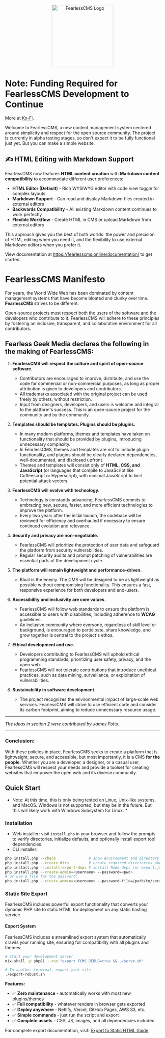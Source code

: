<p style="width: 100%; text-align:center">
<img src="https://3ofrpz7mhw.ufs.sh/f/9h8vN5CCYibJCfOnkrzL5RTenxN0PakwUA41YgmtJo8ZrK7C" alt="FearlessCMS Logo" style="width:200px"></img>
</p>

# Note: Funding Required for FearlessCMS Development to Continue 
More at <a href="https://ko-fi.com/post/Funding-Required-For-FearelessCMS-Development-To-C-D1D31IVNKP" target="_blank">Ko-Fi</a>.

Welcome to FearlessCMS, a new content management system centered around simplicity and respect for the open source community. The project is currently in alpha testing stages, so don't expect it to be fully functional just yet. But you can make a simple website.

## ✍️ HTML Editing with Markdown Support

FearlessCMS now features **HTML content creation** with **Markdown content compatibility** to accommodate different user preferences:

- **HTML Editor (Default)** - Rich WYSIWYG editor with code view toggle for complex layouts
- **Markdown Support** - Can read and display Markdown files created in external editors
- **Backwards Compatibility** - All existing Markdown content continues to work perfectly
- **Flexible Workflow** - Create HTML in CMS or upload Markdown from external editors

This approach gives you the best of both worlds: the power and precision of HTML editing when you need it, and the flexibility to use external Markdown editors when you prefer it.

View documentation at <a href="https://fearlesscms.online/documentation/" target="_blank">https://fearlesscms.online/documentation/</a> to get started.

# FearlessCMS Manifesto

For years, the World Wide Web has been dominated by content management systems that have become bloated and clunky over time. **FearlessCMS** strives to be different.

Open-source projects must respect both the users of the software and the developers who contribute to it. FearlessCMS will adhere to these principles by fostering an inclusive, transparent, and collaborative environment for all contributors.

## Fearless Geek Media declares the following in the making of FearlessCMS:

1. **FearlessCMS will respect the culture and spirit of open-source software.**
   - Contributors are encouraged to improve, distribute, and use the code for commercial or non-commercial purposes, as long as proper attribution is given to developers and contributors.
   - All trademarks associated with the original project can be used freely by others, without restriction.
   - Input from designers, developers, and users is welcome and integral to the platform's success. This is an open-source project for the community and by the community.

2. **Templates should be templates. Plugins should be plugins.**
   - In many modern platforms, themes and templates have taken on functionality that should be provided by plugins, introducing unnecessary complexity.
   - In FearlessCMS, themes and templates are not to include plugin functionality, and plugins should be clearly declared dependencies, well-documented, and disclosed upfront.
   - Themes and templates will consist only of **HTML, CSS, and JavaScript** (or languages that compile to JavaScript like Coffeescript or Hyperscript), with minimal JavaScript to limit potential attack vectors.

3. **FearlessCMS will evolve with technology.**
   - Technology is constantly advancing. FearlessCMS commits to embracing new, secure, faster, and more efficient technologies to improve the platform.
   - Every two years after the initial launch, the codebase will be reviewed for efficiency and overhauled if necessary to ensure continued evolution and relevance.

4. **Security and privacy are non-negotiable.**
   - FearlessCMS will prioritize the protection of user data and safeguard the platform from security vulnerabilities.
   - Regular security audits and prompt patching of vulnerabilities are essential parts of the development cycle.

5. **The platform will remain lightweight and performance-driven.**
   - Bloat is the enemy. The CMS will be designed to be as lightweight as possible without compromising functionality. This ensures a fast, responsive experience for both developers and end-users.

6. **Accessibility and inclusivity are core values.**
   - FearlessCMS will follow web standards to ensure the platform is accessible to users with disabilities, including adherence to **WCAG** guidelines.
   - An inclusive community where everyone, regardless of skill level or background, is encouraged to participate, share knowledge, and grow together is central to the project's ethos.

7. **Ethical development and use.**
   - Developers contributing to FearlessCMS will uphold ethical programming standards, prioritizing user safety, privacy, and the open web.
   - FearlessCMS will not tolerate contributions that introduce unethical practices, such as data mining, surveillance, or exploitation of vulnerabilities.

8. **Sustainability in software development.**
   - The project recognizes the environmental impact of large-scale web services. FearlessCMS will strive to use efficient code and consider its carbon footprint, aiming to reduce unnecessary resource usage.

---

*The ideas in section 2 were contributed by James Potts.*

---

### Conclusion:

With these policies in place, FearlessCMS seeks to create a platform that is lightweight, secure, and accessible, but most importantly, it is a CMS **for the people**. Whether you are a developer, a designer, or a casual user, FearlessCMS will respect your needs and provide a toolset for creating websites that empower the open web and its diverse community.

## Quick Start

* Note: At this time, this is only being tested on Linux, Unix-like systems, and MacOS. 
Windows is not supported, but may be in the future. But this will likely work with Windows Subsystem for Linux. *

### Installation

- Web installer: visit `install.php` in your browser and follow the prompts to verify directories, initialize defaults, and optionally install export tool dependencies.
- CLI installer:

```bash
php install.php --check               # show environment and directory status
php install.php --create-dirs         # create required directories and default configs
php install.php --install-export-deps # install Node deps for export.js (fs-extra, handlebars, marked)
php install.php --create-admin=<username> --password=<pwd>
# or use a file for the password:
php install.php --create-admin=<username> --password-file=/path/to/secret
```

### Static Site Export

FearlessCMS includes powerful export functionality that converts your dynamic PHP site to static HTML for deployment on any static hosting service.

#### Export System

FearlessCMS includes a streamlined export system that automatically crawls your running site, ensuring full compatibility with all plugins and themes:

```bash
# Start your development server
nix-shell -p php81 --run "export FCMS_DEBUG=true && ./serve.sh"

# In another terminal, export your site
./export-robust.sh
```

**Features:**
- ✅ **Zero maintenance** - automatically works with most new plugins/themes
- ✅ **Full compatibility** - whatever renders in browser gets exported
- ✅ **Deploy anywhere** - Netlify, Vercel, GitHub Pages, AWS S3, etc.
- ✅ **Simple commands** - just run the script and export
- ✅ **Complete assets** - CSS, JS, images, and all dependencies included

For complete export documentation, visit: [Export to Static HTML Guide](https://fearlesscms.online/documentation/export-sites-to-static-html/)
